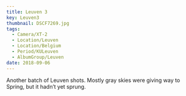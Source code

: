 ```yaml
---
title: Leuven 3
key: Leuven3
thumbnail: DSCF7269.jpg
tags:
  - Camera/XT-2
  - Location/Leuven
  - Location/Belgium
  - Period/KULeuven
  - AlbumGroup/Leuven
date: 2018-09-06
---
```

Another batch of Leuven shots. Mostly gray skies were giving way to Spring, but it hadn’t yet sprung.